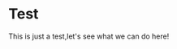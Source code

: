 # Test

This is just a test,let's see what we can do here!

<!---
luviho/luviho is a ✨ special ✨ repository because its `README.md` (this file) appears on your GitHub profile.
You can click the Preview link to take a look at your changes.
--->
